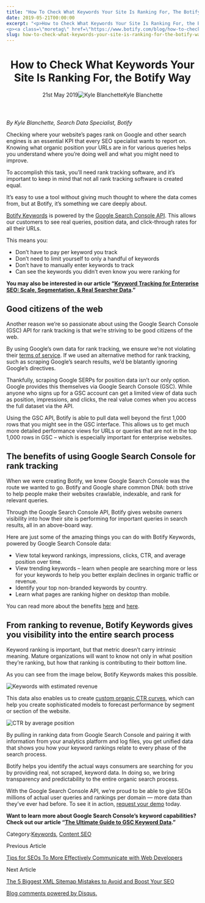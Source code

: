```yaml
---
title: "How To Check What Keywords Your Site Is Ranking For, The Botify Way"
date: 2019-05-21T00:00:00
excerpt: "<p>How to Check What Keywords Your Site Is Ranking For, the Botify Way 21st May 2019Kyle Blanchette By Kyle Blanchette, Search Data Specialist, Botify Checking where your website&#8217;s pages rank on Google and other search engines is an essential KPI that every SEO specialist wants to report on. Knowing what organic position your URLs are&hellip; </p>
<p><a class=\"moretag\" href=\"https://www.botify.com/blog/how-to-check-what-keywords-your-site-is-ranking-for-the-botify-way\">Read the full article</a></p>"
slug: how-to-check-what-keywords-your-site-is-ranking-for-the-botify-way
---
```


<header class="text-center">
<h1 class="font-internacional font-regular normal text-header-one leading-header-one text-typography-accent-2">How to Check What Keywords Your Site Is Ranking For, the Botify Way</h1>
<div class="flex items-center justify-center my-3"><span class="mr-1 font-internacional font-regular normal text-base leading-none text-typography-primary-lighter">21st May 2019</span><img decoding="async" alt="Kyle Blanchette" class="rounded-full w-10 h-10" src="//images.ctfassets.net/tp56mevc46jo/4oqr5recFaZtzguJJNzRSc/11a23db974ca07a59138352e9a17397d/Kyle_Blanchette.jpg"><span class="ml-1 font-internacional font-regular normal text-base leading-none text-typography-primary">Kyle Blanchette</span></div>
</header>
<p><span class="font-roboto font-regular normal text-base leading-none Markdown__Container"></span></p>
<p><em>By Kyle Blanchette, Search Data Specialist, Botify</em></p>
<p>Checking where your website&#8217;s pages rank on Google and other search engines is an essential KPI that every SEO specialist wants to report on. Knowing what organic position your URLs are in for various queries helps you understand where you&#8217;re doing well and what you might need to improve.</p>
<p>To accomplish this task, you&#8217;ll need rank tracking software, and it&#8217;s important to keep in mind that not all rank tracking software is created equal.</p>
<p>It&#8217;s easy to use a tool without giving much thought to where the data comes from, but at Botify, it&#8217;s something we care deeply about.</p>
<p><a href="https://www.botify.com/botify-keywords" title="Discover Botify Keywords">Botify Keywords</a> is powered by the <a href="https://developers.google.com/webmaster-tools/" target="_blank" rel="noopener noreferrer">Google Search Console API</a>. This allows our customers to see real queries, position data, and click-through rates for all their URLs.</p>
<p>This means you:</p>
<ul>
<li>Don&#8217;t have to pay per keyword you track</li>
<li>Don&#8217;t need to limit yourself to only a handful of keywords</li>
<li>Don&#8217;t have to manually enter keywords to track</li>
<li>Can see the keywords you didn&#8217;t even know you were ranking for</li>
</ul>
<p><strong>You may also be interested in our article &#8220;<a href="https://www.botify.com/blog/enterprise-seo-keyword-tracking">Keyword Tracking for Enterprise SEO: Scale, Segmentation, &amp; Real Searcher Data</a>.&#8221;</strong></p>
<h2 id="good-citizens-of-the-web">Good citizens of the web</h2>
<p>Another reason we&#8217;re so passionate about using the Google Search Console (GSC) API for rank tracking is that we&#8217;re striving to be good citizens of the web.</p>
<p>By using Google&#8217;s own data for rank tracking, we ensure we&#8217;re not violating their <a href="https://policies.google.com/terms?hl=en-US" target="_blank" rel="noopener noreferrer">terms of service</a>. If we used an alternative method for rank tracking, such as scraping Google&#8217;s search results, we&#8217;d be blatantly ignoring Google&#8217;s directives.</p>
<p>Thankfully, scraping Google SERPs for position data isn&#8217;t our only option. Google provides this themselves via Google Search Console (GSC). While anyone who signs up for a GSC account can get a limited view of data such as position, impressions, and clicks, the real value comes when you access the full dataset via the API.</p>
<p>Using the GSC API, Botify is able to pull data well beyond the first 1,000 rows that you might see in the GSC interface. This allows us to get much more detailed performance views for URLs or queries that are not in the top 1,000 rows in GSC &#8211; which is especially important for enterprise websites.</p>
<h2 id="the-benefits-of-using-google-search-console-for-rank-tracking">The benefits of using Google Search Console for rank tracking</h2>
<p>When we were creating Botify, we knew Google Search Console was the route we wanted to go. Botify and Google share common DNA: both strive to help people make their websites crawlable, indexable, and rank for relevant queries.</p>
<p>Through the Google Search Console API, Botify gives website owners visibility into how their site is performing for important queries in search results, all in an above-board way.</p>
<p>Here are just some of the amazing things you can do with Botify Keywords, powered by Google Search Console data:</p>
<ul>
<li>View total keyword rankings, impressions, clicks, CTR, and average position over time.</li>
<li>View trending keywords &#8211; learn when people are searching more or less for your keywords to help you better explain declines in organic traffic or revenue.</li>
<li>Identify your top non-branded keywords by country.</li>
<li>Learn what pages are ranking higher on desktop than mobile.</li>
</ul>
<p>You can read more about the benefits <a href="https://www.botify.com/blog/breaking-news-introducing-botify-keywords" title="Introducing Botify Keywords">here</a> and <a href="https://www.botify.com/blog/combine-botify-and-the-new-google-search-console-insights-organic-search" title="Combine Botify and the New Google Search Console for Unprecedented Insights into Organic Search">here</a>.</p>
<h2 id="from-ranking-to-revenue-botify-keywords-gives-you-visibility-into-the-entire-search-process">From ranking to revenue, Botify Keywords gives you visibility into the entire search process</h2>
<p>Keyword ranking is important, but that metric doesn&#8217;t carry intrinsic meaning. Mature organizations will want to know not only in what position they&#8217;re ranking, but how that ranking is contributing to their bottom line.</p>
<p>As you can see from the image below, Botify Keywords makes this possible.</p>
<p><img decoding="async" alt="Keywords with estimated revenue" src="//images.ctfassets.net/tp56mevc46jo/45rj31A9uwkcXP9l5Rb7B/04b36fad26d7ea71f2d03809078d1187/Keywords_with_estimated_revenue.png"></p>
<p>This data also enables us to create <a href="https://www.botify.com/blog/how-to-calculate-seo-ctr-or-organic-click-through-rate-curves" title="How to Calculate Your Site's Organic Click-Through Rate to Impress Your Boss &amp; Get SEO Buy-In">custom organic CTR curves</a>, which can help you create sophisticated models to forecast performance by segment or section of the website.</p>
<p><img decoding="async" alt="CTR by average position" src="//images.ctfassets.net/tp56mevc46jo/6tbOvTzYUIwYK64nBHrLxu/ca1a7b85679947facc35a0ab1cb2ae9f/CTR_by_average_position.png"></p>
<p>By pulling in ranking data from Google Search Console and pairing it with information from your analytics platform and log files, you get unified data that shows you how your keyword rankings relate to every phase of the search process.</p>
<p>Botify helps you identify the actual ways consumers are searching for you by providing real, not scraped, keyword data. In doing so, we bring transparency and predictability to the entire organic search process.</p>
<p>With the Google Search Console API, we&#8217;re proud to be able to give SEOs millions of actual user queries and rankings per domain &#8212; more data than they&#8217;ve ever had before. To see it in action, <a href="https://ww2.botify.com/book-demo-keywords" title="Request a demo of Botify Keywords">request your demo</a> today.</p>
<p><strong>Want to learn more about Google Search Console&#8217;s keyword capabilities? Check out our article &#8220;<a href="https://www.botify.com/blog/google-search-console-keywords">The Ultimate Guide to GSC Keyword Data</a>.&#8221;</strong></p>
<div class="tags leading-big border-t border-b border-brand-quaternary-lighter mt-4"><span class="mr-1 font-roboto font-regular normal text-base leading-none">Category:</span><span><a class="uppercase text-typography-accent-1" href="/platform/botify-analytics/realkeywords">Keywords</a><span>, </span></span><span><a class="uppercase text-typography-accent-1" href="/solutions/content-analysis">Content SEO</a></span></div>
<footer class="flex justify-center my-5 mx-5">
<div class="mr-1 w-1/2 text-right">
<p><span class="font-internacional font-regular normal text-base leading-none text-typography-primary">Previous Article</span></p>
<p><a class="inline-block mt-2" href="/blog/tips-for-seos-to-more-effectively-communicate-with-web-developers"><span class="font-roboto font-regular normal text-base leading-none text-typography-accent-4">Tips for SEOs To More Effectively Communicate with Web Developers</span></a></p>
</div>
<div class="ml-1 w-1/2">
<p><span class="font-internacional font-regular normal text-base leading-none text-typography-primary">Next Article</span></p>
<p><a class="inline-block mt-2" href="/blog/the-5-biggest-xml-sitemap-mistakes-to-avoid-and-boost-your-seo"><span class="font-roboto font-regular normal text-base leading-none text-typography-accent-4">The 5 Biggest XML Sitemap Mistakes to Avoid and Boost Your SEO</span></a></p>
</div>
</footer>
<div shortname="botify" title="How to Check What Keywords Your Site Is Ranking For, the Botify Way" url="https://www.botify.com/blog/how-to-check-what-keywords-your-site-is-ranking-for-the-botify-way">
<div id="disqus_thread_old"></div>
<p><a class="dsq-brlink" href="http://disqus.com">Blog comments powered by <span class="logo-disqus">Disqus</span>.</a></p>
</div>
